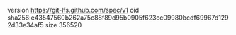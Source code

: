 version https://git-lfs.github.com/spec/v1
oid sha256:e43547560b262a75c88f89d95b0905f623cc09980bcdf69967d1292d33e34af5
size 356520
